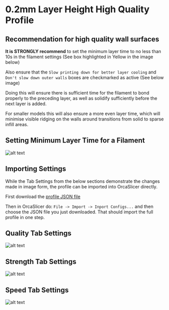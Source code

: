 # 0.2mm Layer Height High Quality Profile

## Recommendation for high quality wall surfaces

**It is STRONGLY recommend** to set the minimum layer time to no less than 10s in the filament settings (See box highlighted in Yellow in the image below)

Also ensure that the `Slow printing down for better layer cooling` and `Don't slow down outer walls` boxes are checkmarked as active (See below image)

Doing this will ensure there is sufficient time for the filament to bond properly to the preceding layer, as well as solidify sufficiently before the next layer is added.

For smaller models this will also ensure a more even layer time, which will minimise visible ridging on the walls around transitions from solid to sparse infill areas.

## Setting Minimum Layer Time for a Filament
![alt text](https://github.com/stew675/qidi-plus4-extras/blob/main/content/orca-slicer-settings/Print_Profiles/High-Quality-0.2/Min-Layer-Time.png "Minimum Layer Time")

## Importing Settings

While the Tab Settings from the below sections demonstrate the changes made in image form, the profile can be imported into OrcaSlicer directly.

First download the [profile JSON file](https://github.com/stew675/qidi-plus4-extras/blob/main/content/orca-slicer-settings/Print_Profiles/High-Quality-0.2/0.20mm%20-%20High%20Quality%20-%20QDN040.json)

Then in OrcaSlicer do: `File -> Import -> Inport Configs...` and then choose the JSON file you just downloaded.  That should import the full profile in one step.

## Quality Tab Settings

![alt text](https://github.com/stew675/qidi-plus4-extras/blob/main/content/orca-slicer-settings/Print_Profiles/High-Quality-0.2/Quality.png "Quality Tab Settings")

## Strength Tab Settings

![alt text](https://github.com/stew675/qidi-plus4-extras/blob/main/content/orca-slicer-settings/Print_Profiles/High-Quality-0.2/Strength.png "Strength Tab Settings")

## Speed Tab Settings

![alt text](https://github.com/stew675/qidi-plus4-extras/blob/main/content/orca-slicer-settings/Print_Profiles/High-Quality-0.2/Speed.png "Speed Tab Settings")

